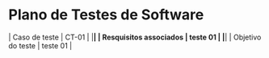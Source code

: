# Plano de Testes de Software



| Caso de teste | CT-01 |
|________________________|
| Resquisitos associados | teste 01 |
|________________________|
| Objetivo do teste | teste 01 |
